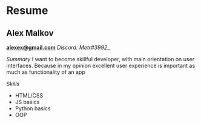 # Resume
## Alex Malkov

**alexex@gmail.com** 
*Discord:* __Metr_#3992__

*Summary*
I want to become skillful developer, with main orientation on user interfaces. Because in my opinion excellent user experience is important as much as functionality of an app

*Skills*
* HTML/CSS
* JS basics
* Python basics
* OOP

